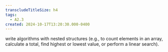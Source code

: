 ```yaml
---
transcludeTitleSize: h4
tags:
  - A2.3
created: 2024-10-17T13:20:30.000-0400
---
```

write algorithms with nested structures (e.g., to count elements in an array, calculate a total, find highest or lowest value, or perform a linear search).